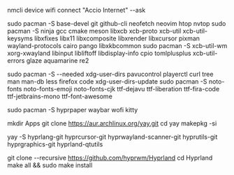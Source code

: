 nmcli device wifi connect "Accio Internet" --ask

sudo pacman -S base-devel git github-cli neofetch neovim htop nvtop
sudo pacman -S ninja gcc cmake meson libxcb xcb-proto xcb-util xcb-util-keysyms libxfixes libx11 libxcomposite libxrender libxcursor pixman wayland-protocols cairo pango libxkbcommon
sudo pacman -S xcb-util-wm xorg-xwayland libinput libliftoff libdisplay-info cpio tomlplusplus xcb-util-errors glaze aquamarine re2

sudo pacman -S --needed xdg-user-dirs pavucontrol playerctl curl tree man man-db less firefox code
xdg-user-dirs-update
sudo pacman -S noto-fonts noto-fonts-emoji noto-fonts-cjk ttf-dejavu ttf-liberation ttf-fira-code ttf-jetbrains-mono ttf-font-awesome

sudo pacman -S hyprpaper waybar wofi kitty

mkdir Apps
git clone https://aur.archlinux.org/yay.git
cd yay
makepkg -si

yay -S hyprlang-git hyprcursor-git hyprwayland-scanner-git hyprutils-git hyprgraphics-git hyprland-qtutils

git clone --recursive https://github.com/hyprwm/Hyprland
cd Hyprland
make all && sudo make install


